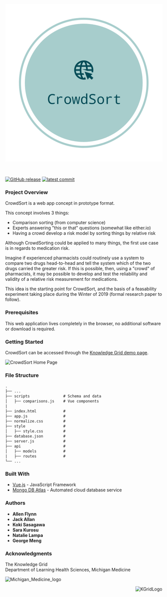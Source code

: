 
![CrowdSort Logo](/images/crowdsort_logo.png)

&nbsp;&nbsp;&nbsp;&nbsp;&nbsp;&nbsp;&nbsp;&nbsp;&nbsp;&nbsp;&nbsp;&nbsp;&nbsp;&nbsp;&nbsp;&nbsp;&nbsp;&nbsp;&nbsp;
<!--![last commit](https://img.shields.io/github/last-commit/jack-allan/kgrid-demos/crowdsort.svg?colorB=brightgreen)-->
[![GitHub release](https://img.shields.io/github/release/kgrid-demos/crowdsort.svg?style=flat&logo=appveyor)](https://github.com/kgrid-demos/crowdsort/releases/)
[![latest commit](https://img.shields.io/github/last-commit/kgrid-demos/crowdsort.svg?colorB=brightgreen)](https://github.com/kgrid-demos/crowdsort/commits/)



### Project Overview

CrowdSort is a web app concept in prototype format.

This concept involves 3 things:
  * Comparison sorting (from computer science)
  * Experts answering "this or that" questions (somewhat like either.io)
  * Having a crowd develop a risk model by sorting things by relative risk

Although CrowdSorting could be applied to many things, the first use case is in regards to medication risk. 

Imagine if experienced pharmacists could routinely use a system to compare two drugs head-to-head and tell the system which of the two drugs carried the greater risk. If this is possible, then, using a "crowd" of pharmacists, it may be possible to develop and test the reliability and validity of a relative risk measurement for medications. 

This idea is the starting point for CrowdSort, and the basis of a feasability experiment taking place during the Winter of 2019 (formal research paper to follow).



### Prerequisites

This web application lives completely in the browser, no additional software or download is required.


### Getting Started

CrowdSort can be accessed through the [Knowledge Grid demo page](http://demo.kgrid.org/crowdsort/).


![CrowdSort Home Page](https://i.imgur.com/2b8RRcE.png)

### File Structure

    .
    ├── ...
    ├── scripts               # Schema and data
    │   ├── comparisons.js    # Vue components
    |
    ├── index.html            # 
    ├── app.js                # 
    ├── normalize.css         # 
    ├── style                 # 
    │   ├── style.css         # 
    ├── database.json         # 
    ├── server.js             # 
    ├── api                   # 
    │   ├── models            #
    |   ├── routes            #
    └── ...


### Built With

* [Vue.js](https://vuejs.org/) - JavaScript Framework
* [Mongo DB Atlas](https://www.mongodb.com/cloud/atlas) - Automated cloud database service


### Authors

* **Allen Flynn**
* **Jack Allan**
* **Koki Sasagawa**
* **Sara Kurosu** 
* **Natalie Lampa**  
* **George Meng**


### Acknowledgments

The Knowledge Grid\
Department of Learning Health Sciences, Michigan Medicine

<img src="https://i.imgur.com/G0fr4DT.png" alt="Michigan_Medicine_logo" height="50"/>
<p align="right"><img src="https://i.imgur.com/IFIBLeO.png" alt="KGridLogo" width="70"/></p>

